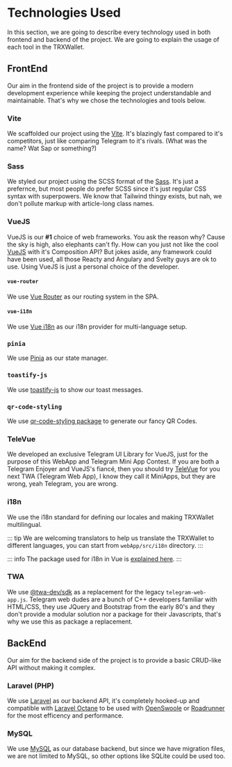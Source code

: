 # Technologies Used
In this section, we are going to describe every technology used in both frontend and backend of the project. We are going to explain the usage of each tool in the TRXWallet.

## FrontEnd
Our aim in the frontend side of the project is to provide a modern development experience while keeping the project understandable and maintainable. That's why we chose the technologies and tools below.

### Vite
We scaffolded our project using the [Vite](https://vitejs.dev/). It's blazingly fast compared to it's competitors, just like comparing Telegram to it's rivals. (What was the name? Wat Sap or something?)

### Sass
We styled our project using the SCSS format of the [Sass](https://sass-lang.com/). It's just a prefernce, but most people do prefer SCSS since it's just regular CSS syntax with superpowers. We know that Tailwind thingy exists, but nah, we don't pollute markup with article-long class names.

### VueJS
VueJS is our **#1** choice of web frameworks. You ask the reason why? Cause the sky is high, also elephants can't fly. How can you just not like the cool [VueJS](https://vuejs.org/) with it's Composition API? But jokes aside, any framework could have been used, all those Reacty and Angulary and Svelty guys are ok to use. Using VueJS is just a personal choice of the developer.

#### `vue-router`
We use [Vue Router](https://router.vuejs.org/) as our routing system in the SPA.

#### `vue-i18n`
We use [Vue i18n](https://vue-i18n.intlify.dev/) as our i18n provider for multi-language setup.

### `pinia`
We use [Pinia](https://pinia.vuejs.org/) as our state manager.

### `toastify-js`
We use [toastify-js](https://apvarun.github.io/toastify-js/) to show our toast messages.

### `qr-code-styling`
We use [qr-code-styling package](https://www.npmjs.com/package/qr-code-styling) to generate our fancy QR Codes.

### TeleVue
We developed an exclusive Telegram UI Library for VueJS, just for the purpose of this WebApp and Telegram Mini App Contest. If you are both a Telegram Enjoyer and VueJS's fiancé, then you should try [TeleVue](https://github.com/erfanmola/TeleVue) for you next TWA (Telegram Web App), I know they call it MiniApps, but they are wrong, yeah Telegram, you are wrong.

### i18n
We use the i18n standard for defining our locales and making TRXWallet multilingual.

::: tip
We are welcoming translators to help us translate the TRXWallet to different languages, you can start from `webApp/src/i18n` directory.
:::

::: info
The package used for i18n in Vue is [explained here](#vue-i18n).
:::

### TWA

We use [@twa-dev/sdk](https://github.com/twa-dev/SDK) as a replacement for the legacy `telegram-web-app.js`. Telegram web dudes are a bunch of C++ developers familiar with HTML/CSS, they use JQuery and Bootstrap from the early 80's and they don't provide a modular solution nor a package for their Javascripts, that's why we use this as package a replacement. 

## BackEnd
Our aim for the backend side of the project is to provide a basic CRUD-like API without making it complex.

### Laravel (PHP)
We use [Laravel](https://laravel.com/) as our backend API, it's completely hooked-up and compatible with [Laravel Octane](https://laravel.com/docs/10.x/octane) to be used with [OpenSwoole](https://openswoole.com/) or [Roadrunner](https://roadrunner.dev/) for the most efficency and performance.

### MySQL
We use [MySQL](https://www.mysql.com/) as our database backend, but since we have migration files, we are not limited to MySQL, so other options like SQLite could be used too.